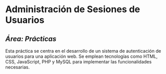 # Administración de Sesiones de Usuarios
## _Área: Prácticas_
Esta práctica se centra en el desarrollo de un sistema de autenticación de usuarios para una aplicación web. Se emplean tecnologías como HTML, CSS, JavaScript, PHP y MySQL para implementar las funcionalidades necesarias.
